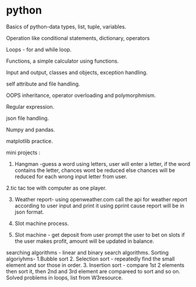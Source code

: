 # python
Basics of python-data types, list, tuple, variables.

Operation like conditional statements, dictionary, operators

Loops - for and while loop.

Functions, a simple calculator using functions.

Input and output, classes and objects, exception handling.

self attribute and file handling.

OOPS inheritance, operator overloading and polymorphmism.

Regular expression.

json file handling.

Numpy and pandas.

matplotlib practice.

mini projects :
1. Hangman -guess a word using letters, user will enter a letter, if the word contains the letter, chances wont be reduced else chances will be reduced for each wrong input letter from user.

2.tic tac toe with computer as one player.

3. Weather report- using openweather.com call the api for weather report according to user input and print it using pprint cause report will be in json format.
   
5. Slot machine process.
  
7. Slot machine - get deposit from user prompt the user to bet on slots if the user makes profit, amount will be updated in balance.

searching algorithms - linear and binary search algorithms. 
Sorting algoriyhms- 
  1.Bubble sort 
  2. Selection sort - repeatedly find the small element and sor those in order.
  3. Insertion sort - compare 1st 2 elements then sort it, then 2nd and 3rd element are compareed to sort and so on. Solved problems in loops, list from W3resource.



